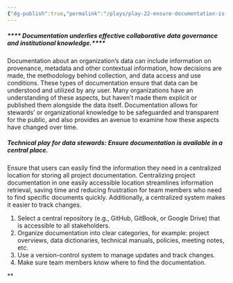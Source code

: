 ```yaml
---
{"dg-publish":true,"permalink":"/plays/play-22-ensure-documentation-is-available-in-a-central-place/"}
---
```


##### **** Documentation underlies effective collaborative data governance and institutional knowledge.****
Documentation about an organization’s data can include information on provenance, metadata and other contextual information, how decisions are made, the methodology behind collection, and data access and use conditions. These types of documentation ensure that data can be understood and utilized by any user. Many organizations have an understanding of these aspects, but haven’t made them explicit or published them alongside the data itself. Documentation allows for stewards’ or organizational knowledge to be safeguarded and transparent for the public, and also provides an avenue to examine how these aspects have changed over time.



##### **Technical play for data stewards: Ensure documentation is available in a central place.**
Ensure that users can easily find the information they need in a centralized location for storing all project documentation. Centralizing project documentation in one easily accessible location streamlines information retrieval, saving time and reducing frustration for team members who need to find specific documents quickly. Additionally, a centralized system makes it easier to track changes.
1. Select a central repository (e.g., GitHub, GitBook, or Google Drive) that is accessible to all stakeholders.
2. Organize documentation into clear categories, for example: project overviews, data dictionaries, technical manuals, policies, meeting notes, etc.
3. Use a version-control system to manage updates and track changes.
4. Make sure team members know where to find the documentation.

**